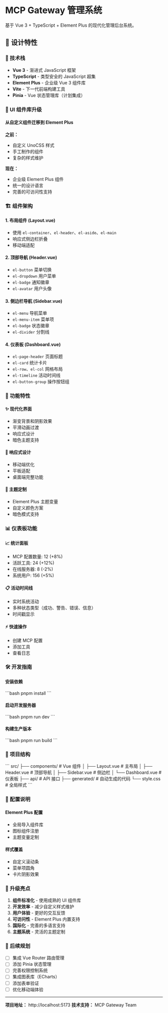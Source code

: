 # MCP Gateway 管理系统

基于 Vue 3 + TypeScript + Element Plus 的现代化管理后台系统。

## 🎨 设计特性

### 🚀 技术栈
- **Vue 3** - 渐进式 JavaScript 框架
- **TypeScript** - 类型安全的 JavaScript 超集  
- **Element Plus** - 企业级 Vue 3 组件库
- **Vite** - 下一代前端构建工具
- **Pinia** - Vue 状态管理库（计划集成）

### 💎 UI 组件库升级

#### 从自定义组件迁移到 Element Plus

**之前：**
- 自定义 UnoCSS 样式
- 手工制作的组件
- 复杂的样式维护

**现在：**
- 企业级 Element Plus 组件
- 统一的设计语言
- 完善的可访问性支持

### 🏗️ 组件架构

#### 1. 布局组件 (Layout.vue)
- 使用 `el-container`、`el-header`、`el-aside`、`el-main`
- 响应式侧边栏折叠
- 移动端适配

#### 2. 顶部导航 (Header.vue)
- `el-button` 菜单切换
- `el-dropdown` 用户菜单
- `el-badge` 通知徽章
- `el-avatar` 用户头像

#### 3. 侧边栏导航 (Sidebar.vue)
- `el-menu` 导航菜单
- `el-menu-item` 菜单项
- `el-badge` 状态徽章
- `el-divider` 分割线

#### 4. 仪表板 (Dashboard.vue)
- `el-page-header` 页面标题
- `el-card` 统计卡片
- `el-row`、`el-col` 网格布局
- `el-timeline` 活动时间线
- `el-button-group` 操作按钮组

### 🎯 功能特性

#### ✨ 现代化界面
- 渐变背景和阴影效果
- 平滑动画过渡
- 响应式设计
- 暗色主题支持

#### 📱 响应式设计
- 移动端优化
- 平板适配
- 桌面端完整功能

#### 🎨 主题定制
- Element Plus 主题变量
- 自定义颜色方案
- 暗色模式支持

### 📊 仪表板功能

#### 📈 统计面板
- MCP 配置数量: 12 (+8%)
- 活跃工具: 24 (+12%)  
- 在线服务器: 8 (-2%)
- 系统用户: 156 (+5%)

#### 📋 活动时间线
- 实时系统活动
- 多种状态类型（成功、警告、错误、信息）
- 时间戳显示

#### ⚡ 快速操作
- 创建 MCP 配置
- 添加工具
- 查看日志

### 🛠️ 开发指南

#### 安装依赖
\`\`\`bash
pnpm install
\`\`\`

#### 启动开发服务器
\`\`\`bash
pnpm run dev
\`\`\`

#### 构建生产版本
\`\`\`bash
pnpm run build
\`\`\`

### 📁 项目结构

\`\`\`
src/
├── components/          # Vue 组件
│   ├── Layout.vue      # 主布局
│   ├── Header.vue      # 顶部导航
│   ├── Sidebar.vue     # 侧边栏
│   └── Dashboard.vue   # 仪表板
├── api/                # API 接口
├── generated/          # 自动生成的代码
└── style.css          # 全局样式
\`\`\`

### 🔧 配置说明

#### Element Plus 配置
- 全局导入组件库
- 图标组件注册
- 主题变量定制

#### 样式覆盖
- 自定义滚动条
- 菜单项圆角
- 卡片阴影效果

### 🌟 升级亮点

1. **组件标准化** - 使用成熟的 UI 组件库
2. **开发效率** - 减少自定义样式维护
3. **用户体验** - 更好的交互反馈
4. **可访问性** - Element Plus 内置支持
5. **国际化** - 完善的多语言支持
6. **主题系统** - 灵活的主题定制

### 🚀 后续规划

- [ ] 集成 Vue Router 路由管理
- [ ] 添加 Pinia 状态管理
- [ ] 完善权限控制系统
- [ ] 集成图表库（ECharts）
- [ ] 添加表单验证
- [ ] 优化移动端体验

---

**项目地址：** http://localhost:5173
**技术支持：** MCP Gateway Team
